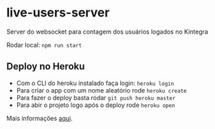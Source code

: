 # live-users-server
Server do websocket para contagem dos usuários logados no Kintegra

Rodar local: ``` npm run start ```

## Deploy no Heroku

- Com o CLI do heroku instalado faça login: `heroku login`
- Para criar o app com um nome aleatório rode `heroku create`
- Para fazer o deploy basta rodar `git push heroku master`
- Para abir o projeto logo após o deploy rode `heroku open`

Mais informações [aqui](https://appdividend.com/2018/04/14/how-to-deploy-nodejs-app-to-heroku/).